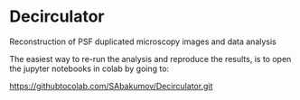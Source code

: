 # Decirculator
Reconstruction of PSF duplicated microscopy images and data analysis

The easiest way to re-run the analysis and reproduce the results, is to open the jupyter notebooks in colab by going to:

https://githubtocolab.com/SAbakumov/Decirculator.git
